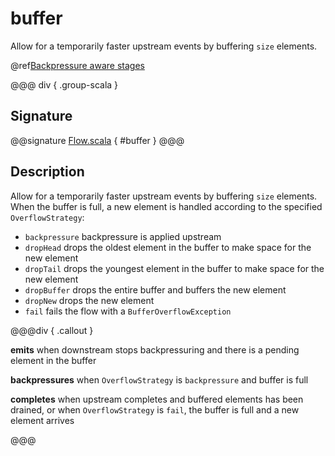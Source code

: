 # buffer

Allow for a temporarily faster upstream events by buffering `size` elements.

@ref[Backpressure aware stages](../index.md#backpressure-aware-stages)

@@@ div { .group-scala }
## Signature

@@signature [Flow.scala]($akka$/akka-stream/src/main/scala/akka/stream/scaladsl/Flow.scala) { #buffer }
@@@


## Description

Allow for a temporarily faster upstream events by buffering `size` elements. When the buffer is full, a new element is
handled according to the specified `OverflowStrategy`:

 * `backpressure` backpressure is applied upstream
 * `dropHead` drops the oldest element in the buffer to make space for the new element
 * `dropTail` drops the youngest element in the buffer to make space for the new element
 * `dropBuffer` drops the entire buffer and buffers the new element
 * `dropNew` drops the new element
 * `fail` fails the flow with a `BufferOverflowException`



@@@div { .callout }

**emits** when downstream stops backpressuring and there is a pending element in the buffer

**backpressures** when `OverflowStrategy` is `backpressure` and buffer is full

**completes** when upstream completes and buffered elements has been drained, or when `OverflowStrategy` is `fail`, the buffer is full and a new element arrives

@@@


